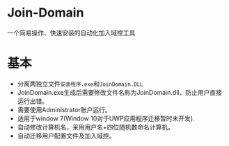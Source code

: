 # Join-Domain
一个简易操作、快速安装的自动化加入域控工具
# 基本
* 分离两独立文件`安装程序.exe`和`JoinDomain.DLL`
* JoinDomain.exe生成后需要修改文件名称为JoinDomain.dll，防止用户直接运行出错。
* 需要使用Administrator账户运行。
* 适用于window 7(Window 10对于UWP应用程序迁移暂时未开发).
* 自动修改计算机名，采用用户名+四位随机数命名计算机。
* 自动迁移用户配置文件及加入域控。


